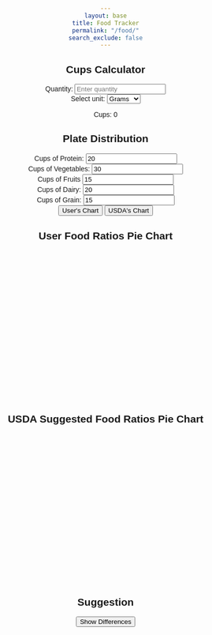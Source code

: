 ```yaml
---
layout: base
title: Food Tracker
permalink: "/food/"
search_exclude: false
---
```

<head>
  <meta charset="UTF-8">
  <meta name="viewport" content="width=device-width, initial-scale=1.0">
  <title>Weight to Cups Converter</title>
  <style>
    body {
      font-family: Arial, sans-serif;
      text-align: center;
      margin: 50px;
    }

    #converter {
      margin-top: 20px;
    }
  </style>
</head>
<body>
  <h2>Cups Calculator</h2>

  <div>
    <label for="quantity">Quantity:</label>
    <input type="number" id="quantity" placeholder="Enter quantity" oninput="convertToCups()">
  </div>

  <div>
    <label for="unit">Select unit:</label>
    <select id="unit" onchange="convertToCups()">
      <option value="grams">Grams</option>
      <option value="ounces">Ounces</option>
      <option value="pounds">Pounds</option>
    </select>
  </div>

  <div id="converter">
    <p id="result">Cups: 0</p>
  </div>

  <script>
    function convertToCups() {
      // Get the value and unit from the input
      var quantity = parseFloat(document.getElementById('quantity').value);
      var unit = document.getElementById('unit').value;

      // Conversion factors
      var gramsToCups = 0.24;
      var ouncesToCups = 0.125;
      var poundsToCups = 2;

      // Perform the conversion
      var cups;
      switch (unit) {
        case 'grams':
          cups = quantity * gramsToCups;
          break;
        case 'ounces':
          cups = quantity * ouncesToCups;
          break;
        case 'pounds':
          cups = quantity * poundsToCups;
          break;
        default:
          cups = 0;
      }

      // Display the result
      document.getElementById('result').innerHTML = 'Cups: ' + cups.toFixed(2);
    }
  </script>
</body>
<html lang="en">
  <h2>Plate Distribution</h2>
<body>
  <div>
    <label for="proteinRatio" class="label">Cups of Protein:</label>
    <input type="number" id="proteinRatio" value="20">
  </div>
  <div>
    <label for="vegetableRatio" class="label">Cups of Vegetables:</label>
    <input type="number" id="vegetableRatio" value="30">
  </div>
  <div>
    <label for="fruitRatio" class="label">Cups of Fruits</label>
    <input type="number" id="fruitRatio" value="15">
  </div>
  <div>
    <label for="dairyRatio" class="label">Cups of Dairy:</label>
    <input type="number" id="dairyRatio" value="20">
  </div>
  <div>
    <label for="grainRatio" class="label">Cups of Grain:</label>
    <input type="number" id="grainRatio" value="15">
  </div>
  <button class="btn" onclick="createPieChart()">User's Chart</button>
  <button class="btn" onclick="createUSDAChart()">USDA's Chart</button>

  <h2>User Food Ratios Pie Chart</h2>
  <svg id="userChart" width="300" height="300"></svg>
  
  <h2>USDA Suggested Food Ratios Pie Chart</h2>
  <svg id="usdaChart" width="300" height="300"></svg>

  <div id="legend"></div>
  <h2>Suggestion</h2>
  <button class="btn" onclick="showDifferences()">Show Differences</button>
<div id="suggestion"></div>
  <div id="suggestion"></div>

  <script>
    function createPieChart() {
      const protein = parseFloat(document.getElementById('proteinRatio').value);
      const vegetable = parseFloat(document.getElementById('vegetableRatio').value);
      const fruit = parseFloat(document.getElementById('fruitRatio').value);
      const dairy = parseFloat(document.getElementById('dairyRatio').value);
      const grain = parseFloat(document.getElementById('grainRatio').value);

      const total = protein + vegetable + fruit + dairy + grain;

      const proteinAngle = (protein / total) * 360;
      const vegetableAngle = (vegetable / total) * 360;
      const fruitAngle = (fruit / total) * 360;
      const dairyAngle = (dairy / total) * 360;
      const grainAngle = (grain / total) * 360;

      const userChart = document.getElementById('userChart');
      
      userChart.innerHTML = '';

      drawSegment(userChart, 150, 150, 100, 0, proteinAngle, '#FFC3BD');
      drawSegment(userChart, 150, 150, 100, proteinAngle, proteinAngle + vegetableAngle, '#C1E1C1');
      drawSegment(userChart, 150, 150, 100, proteinAngle + vegetableAngle, proteinAngle + vegetableAngle + fruitAngle, '#ADD8E6');
      drawSegment(userChart, 150, 150, 100, proteinAngle + vegetableAngle + fruitAngle, proteinAngle + vegetableAngle + fruitAngle + dairyAngle, '#FFD700');
      drawSegment(userChart, 150, 150, 100, proteinAngle + vegetableAngle + fruitAngle + dairyAngle, 360, '#E6A8D7');

      updateLegend();

      updateBinaryDisplay();
    }

    function createUSDAChart() {
      const usdaProtein = 20; // USDA suggested ratio for protein
      const usdaVegetable = 30; // USDA suggested ratio for vegetables
      const usdaFruit = 20; // USDA suggested ratio for fruits
      const usdaDairy = 20; // USDA suggested ratio for dairy
      const usdaGrain = 30; // USDA suggested ratio for grains

      const usdaTotal = usdaProtein + usdaVegetable + usdaFruit + usdaDairy + usdaGrain;

      const usdaProteinAngle = (usdaProtein / usdaTotal) * 360;
      const usdaVegetableAngle = (usdaVegetable / usdaTotal) * 360;
      const usdaFruitAngle = (usdaFruit / usdaTotal) * 360;
      const usdaDairyAngle = (usdaDairy / usdaTotal) * 360;
      const usdaGrainAngle = (usdaGrain / usdaTotal) * 360;

      const usdaChart = document.getElementById('usdaChart');

      usdaChart.innerHTML = '';

      drawSegment(usdaChart, 150, 150, 100, 0, usdaProteinAngle, '#FFC3BD');
      drawSegment(usdaChart, 150, 150, 100, usdaProteinAngle, usdaProteinAngle + usdaVegetableAngle, '#C1E1C1');
      drawSegment(usdaChart, 150, 150, 100, usdaProteinAngle + usdaVegetableAngle, usdaProteinAngle + usdaVegetableAngle + usdaFruitAngle, '#ADD8E6');
      drawSegment(usdaChart, 150, 150, 100, usdaProteinAngle + usdaVegetableAngle + usdaFruitAngle, usdaProteinAngle + usdaVegetableAngle + usdaFruitAngle + usdaDairyAngle, '#FFD700');
      drawSegment(usdaChart, 150, 150, 100, usdaProteinAngle + usdaVegetableAngle + usdaFruitAngle + usdaDairyAngle, 360, '#E6A8D7');

      updateLegend();
      updateBinaryDisplay();
    }

    function drawSegment(svg, x, y, radius, startAngle, endAngle, color) {
      const startRadians = (startAngle - 90) * Math.PI / 180;
      const endRadians = (endAngle - 90) * Math.PI / 180;
      const x1 = x + radius * Math.cos(startRadians);
      const y1 = y + radius * Math.sin(startRadians);
      const x2 = x + radius * Math.cos(endRadians);
      const y2 = y + radius * Math.sin(endRadians);
      const largeArcFlag = endAngle - startAngle <= 180 ? '0' : '1';
      const pathData = [
        `M ${x},${y}`,
        `L ${x1},${y1}`,
        `A ${radius},${radius} 0 ${largeArcFlag},1 ${x2},${y2}`,
        'Z'
      ].join(' ');
      const segment = document.createElementNS('http://www.w3.org/2000/svg', 'path');
      segment.setAttribute('d', pathData);
      segment.setAttribute('fill', color);
      svg.appendChild(segment);
    }

    function updateLegend() {
      const legend = document.getElementById('legend');
      legend.innerHTML = '';
      legend.innerHTML += '<div><span style="display:inline-block;width:20px;height:20px;background-color:#FFC3BD;"></span> Protein</div>';
      legend.innerHTML += '<div><span style="display:inline-block;width:20px;height:20px;background-color:#C1E1C1;"></span> Vegetable</div>';
      legend.innerHTML += '<div><span style="display:inline-block;width:20px;height:20px;background-color:#ADD8E6;"></span> Fruit</div>';
      legend.innerHTML += '<div><span style="display:inline-block;width:20px;height:20px;background-color:#FFD700;"></span> Dairy</div>';
      legend.innerHTML += '<div><span style="display:inline-block;width:20px;height:20px;background-color:#E6A8D7;"></span> Grain</div>';
    }
  function showDifferences() {
    const proteinUser = parseFloat(document.getElementById('proteinRatio').value);
    const vegetableUser = parseFloat(document.getElementById('vegetableRatio').value);
    const fruitUser = parseFloat(document.getElementById('fruitRatio').value);
    const dairyUser = parseFloat(document.getElementById('dairyRatio').value);
    const grainUser = parseFloat(document.getElementById('grainRatio').value);

    const proteinUSDA = 20; // USDA suggested ratio for protein
    const vegetableUSDA = 30; // USDA suggested ratio for vegetables
    const fruitUSDA = 20; // USDA suggested ratio for fruits
    const dairyUSDA = 20; // USDA suggested ratio for dairy
    const grainUSDA = 30; // USDA suggested ratio for grains

    const diffProtein = proteinUser - proteinUSDA;
    const diffVegetable = vegetableUser - vegetableUSDA;
    const diffFruit = fruitUser - fruitUSDA;
    const diffDairy = dairyUser - dairyUSDA;
    const diffGrain = grainUser - grainUSDA;

    const suggestion = document.getElementById('suggestion');

    suggestion.innerHTML = `<p>Numerical Differences:</p>
                            <p>Protein: ${diffProtein.toFixed(2)} cups</p>
                            <p>Vegetable: ${diffVegetable.toFixed(2)} cups</p>
                            <p>Fruit: ${diffFruit.toFixed(2)} cups</p>
                            <p>Dairy: ${diffDairy.toFixed(2)} cups</p>
                            <p>Grain: ${diffGrain.toFixed(2)} cups</p>`;

    // Provide a suggestion based on differences
    if (diffProtein < 0 || diffVegetable < 0 || diffFruit < 0 || diffDairy < 0 || diffGrain < 0) {
      suggestion.innerHTML += "<p>Your ratios are lower than the USDA suggestions. Consider adjusting to meet nutritional recommendations.</p>";
    } else {
      suggestion.innerHTML += "<p>Your ratios are in line with or higher than the USDA suggestions. Great job!</p>";
    }
  }     
    showDifferences();
    // Call necessary functions
    createPieChart(); // Or createUSDAChart() based on the initial action
  </script>
</body>
</html>
